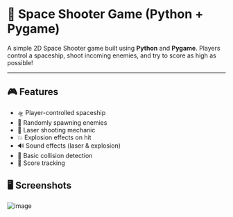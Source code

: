 # 🚀 Space Shooter Game (Python + Pygame)

A simple 2D Space Shooter game built using **Python** and **Pygame**. Players control a spaceship, shoot incoming enemies, and try to score as high as possible!

---

## 🎮 Features

- 🛸 Player-controlled spaceship
- 👾 Randomly spawning enemies
- 🔫 Laser shooting mechanic
- 💥 Explosion effects on hit
- 🔊 Sound effects (laser & explosion)
- 🧠 Basic collision detection
- 🎯 Score tracking

## 🖥️ Screenshots
![image](https://github.com/user-attachments/assets/a1f3a29c-5257-43f4-a9eb-6d65aeec387b)

